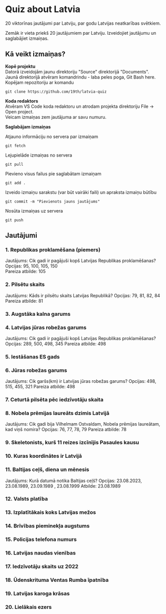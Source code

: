 # Quiz about Latvia
20 viktorīnas jautājumi par Latviju, par godu Latvijas neatkarības svētkiem.  
  
Zemāk ir vieta priekš 20 jautājumiem par Latviju. Izveidojiet jautājumu un saglabājiet izmaiņas.  

## Kā veikt izmaiņas?  
**Kopē projektu**  
Datorā izveidojām jaunu direktoriju "Source" direktorijā "Documents".  
Jaunā direktorijā atvēram komandrindu - laba peles poga, Git Bash here.  
Kopējam repozitoriju ar komandu  

```
git clone https://github.com/19th/latvia-quiz
```
**Koda redaktors**  
Atvēram VS Code koda redaktoru un atrodam projekta direktoriju File -> Open project.  
Veicam izmaiņas zem jautājuma ar savu numuru.

**Saglabājam izmaiņas**  

Atjauno informāciju no servera par izmaiņam  
```
git fetch
```
  
Lejupielāde izmaiņas no servera  
```
git pull
```
  
Pievieno visus failus pie saglabātam izmaiņam
```
git add .
```
  
Izveido izmaiņu sarakstu (var būt vairāki faili) un apraksta izmaiņu būtību
```
git commit -m "Pievienots jauns jautājums"
```
  
Nosūta izmaiņas uz servera
```
git push
```

## Jautājumi

### 1. Republikas proklamēšana (piemers)  

Jautājums: Cik gadi ir pagājuši kopš Latvijas Republikas proklamēšanas?
Opcijas: 95, 100, 105, 150  
Pareiza atbilde: 105  

### 2. Pilsētu skaits

Jautājums: Kāds ir pilsētu skaits Latvijas Republikā?
Opcijas: 79, 81, 82, 84
Pareiza atbilde: 81

### 3. Augstāka kalna garums
  
  
### 4. Latvijas jūras robežas garums
Jautājums: Cik gadi ir pagājuši kopš Latvijas Republikas proklamēšanas?
Opcijas: 289, 500, 498, 345
Pareiza atbilde: 498
  
### 5. Iestāšanas ES gads
  
  
### 6. Jūras robežas garums
Jautājums: Cik garšs(km) ir Latvijas jūras robežas garums?
Opcijas: 498, 515, 455, 321
Pareiza atbilde: 498
  
### 7. Ceturtā pilsēta pēc iedzīvotāju skaita  

  
### 8. Nobela prēmijas laureāts dzimis Latvijā

Jautājums: Cik gadi bija Vilhelmam Ostvaldam, Nobela prēmijas laureātam, kad viņš nomira?
Opcijas: 76, 77, 78, 79
Pareiza atbilde: 78
  
  
### 9. Skeletonists, kurš 11 reizes izcīnījis Pasaules kausu  
  
  
### 10. Kuras koordinātes ir Latvijā
  
  
### 11. Baltijas ceļš, diena un mēnesis 
  Jautājums: Kurā datumā notika Baltijas ceļš?
  Opcijas: 23.08.2023, 23.08.1989, 23.09.1989 , 23.08.1999
  Atbilde: 23.08.1989
### 12. Valsts platība  
  
  
### 13. Izplatītākais koks Latvijas mežos  
  
  
### 14. Brīvības pieminekļa augstums  

  
### 15. Policijas telefona numurs  
  
  
### 16. Latvijas naudas vienības  
  
  
### 17. Iedzīvotāju skaits uz 2022  
  
  
### 18. Ūdenskrituma Ventas Rumba īpatnība  
  
  
### 19. Latvijas karoga krāsas  
  
  
### 20. Lielākais ezers  
  
  
